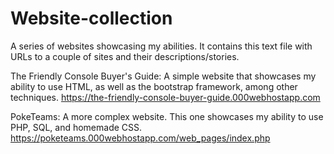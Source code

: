 # Website-collection
A series of websites showcasing my abilities.  It contains this text file with URLs to a couple of sites and their descriptions/stories.

The Friendly Console Buyer's Guide: A simple website that showcases my ability to use HTML, as well as the bootstrap framework, among other techniques.
    https://the-friendly-console-buyer-guide.000webhostapp.com
    
PokeTeams: A more complex website.  This one showcases my ability to use PHP, SQL, and homemade CSS.
   https://poketeams.000webhostapp.com/web_pages/index.php
